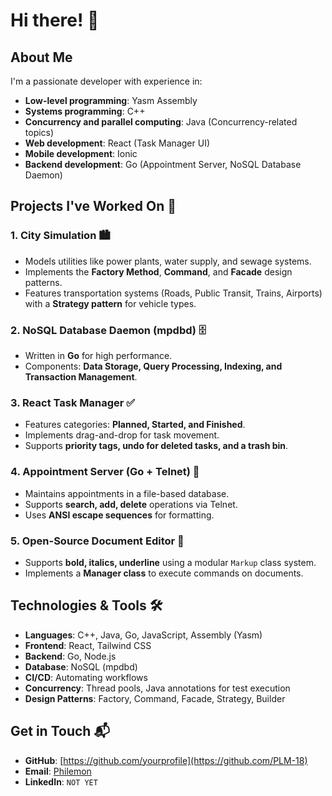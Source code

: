 # Hi there! 👋

## About Me
I'm a passionate developer with experience in:
- **Low-level programming**: Yasm Assembly
- **Systems programming**: C++
- **Concurrency and parallel computing**: Java (Concurrency-related topics)
- **Web development**: React (Task Manager UI)
- **Mobile development**: Ionic
- **Backend development**: Go (Appointment Server, NoSQL Database Daemon)

## Projects I've Worked On 🚀
### 1. **City Simulation** 🏙️
- Models utilities like power plants, water supply, and sewage systems.
- Implements the **Factory Method**, **Command**, and **Facade** design patterns.
- Features transportation systems (Roads, Public Transit, Trains, Airports) with a **Strategy pattern** for vehicle types.

### 2. **NoSQL Database Daemon (mpdbd)** 🗄️
- Written in **Go** for high performance.
- Components: **Data Storage, Query Processing, Indexing, and Transaction Management**.

### 3. **React Task Manager** ✅
- Features categories: **Planned, Started, and Finished**.
- Implements drag-and-drop for task movement.
- Supports **priority tags, undo for deleted tasks, and a trash bin**.

### 4. **Appointment Server (Go + Telnet)** 📅
- Maintains appointments in a file-based database.
- Supports **search, add, delete** operations via Telnet.
- Uses **ANSI escape sequences** for formatting.

### 5. **Open-Source Document Editor** 📝
- Supports **bold, italics, underline** using a modular `Markup` class system.
- Implements a **Manager class** to execute commands on documents.

## Technologies & Tools 🛠️
- **Languages**: C++, Java, Go, JavaScript, Assembly (Yasm)
- **Frontend**: React, Tailwind CSS
- **Backend**: Go, Node.js
- **Database**: NoSQL (mpdbd)
- **CI/CD**: Automating workflows
- **Concurrency**: Thread pools, Java annotations for test execution
- **Design Patterns**: Factory, Command, Facade, Strategy, Builder

## Get in Touch 📬
- **GitHub**: [https://github.com/yourprofile](https://github.com/PLM-18)
- **Email**: [Philemon](u23629810@tuks.co.za)
- **LinkedIn**: `NOT YET`

